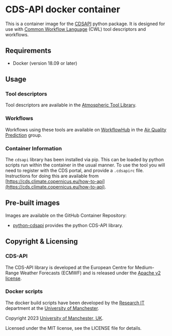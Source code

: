 # CDS-API docker container

This is a container image for the [CDSAPI](https://pypi.org/project/cdsapi/) python package.
It is designed for use with [Common Workflow Language](https://www.commonwl.org/) 
(CWL) tool descriptors and workflows.

## Requirements

* Docker (version 18.09 or later)

## Usage

### Tool descriptors

Tool descriptors are available in the [Atmospheric Tool Library](https://github.com/UoMResearchIT/atmos-tools-library).

### Workflows

Workflows using these tools are available on [WorkflowHub](https://workflowhub.eu/) in
the [Air Quality Prediction](https://workflowhub.eu/projects/103) group.

### Container Information

The `cdsapi` library has been installed via pip. 
This can be loaded by python scripts run within the container in the usual manner. 
To use the tool you will need to register with the CDS portal, and provide a `.cdsapirc` file.
Instructions for doing this are available from [https://cds.climate.copernicus.eu/how-to-api](https://cds.climate.copernicus.eu/how-to-api).

## Pre-built images

Images are available on the GitHub Container Repository:

* [python-cdsapi](https://github.com/UoMResearchIT/cdsapi-docker/pkgs/container/python-cdsapi) provides the python CDS-API library.

## Copyright & Licensing

### CDS-API

The CDS-API library is developed at the European Centre for Medium-Range Weather Forecasts
(ECMWF) and is released under the [Apache v2 license](http://www.apache.org/licenses/LICENSE-2.0).

### Docker scripts

The docker build scripts have been developed by the [Research IT](https://research-it.manchester.ac.uk/) 
department at the [University of Manchester](https://www.manchester.ac.uk/).

Copyright 2023 [University of Manchester, UK](https://www.manchester.ac.uk/).

Licensed under the MIT license, see the LICENSE file for details.